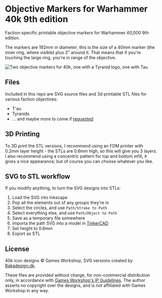 # Objective Markers for Warhammer 40k 9th edition

Faction-specific printable objective markers for Warhammer 40,000 9th edition.

The markers are 192mm in diameter; this is the size of a 40mm marker (the inner ring, where visible) plus 3" around it. That means that if you're touching the large ring, you're in range of the objective.

![Two objective markers for 40k, one with a Tyranid logo, one with Tau](https://i.imgur.com/G7AdIyA.jpg)

## Files

Included in this repo are SVG source files and 3d printable STL files for various faction objectives:

* T'au
* Tyranids
*  ... and maybe more to come if [requested](https://github.com/Floppy/40k-9e-objective-markers/issues/new)

## 3D Printing

To 3D print the STL versions, I recommend using an FDM printer with 0.2mm layer height - the STLs are 0.6mm high, so this will give you 3 layers. I also recommend using a concentric pattern for top and bottom infill, it gives a nice appearance; but of course you can choose whatever you like.

## SVG to STL workflow

If you modify anything, to turn the SVG designs into STLs:

1. Load the SVG into Inkscape
1. Pop all the elements out of any groups they're in
1. Select the circles, and use `Path/Stroke to Path`
1. Select everything else, and use `Path/Object to Path`
1. Save as a temporary file somewhere
1. Importa the path SVG into a model in [TinkerCAD](https://tinkercad.com)
1. Set height to 0.6mm
1. Export as STL

## License

40k icon designs &copy; Games Workshop, SVG versions created by [Bakadesign.dk](https://bakadesign.dk/warhammer-40-000-icons/).

These files are provided without charge, for non-commercial distribution only, in accordance with [Games Workshop's IP Guidelines](https://www.games-workshop.com/en-GB/Intellectual-Property-Guidelines). The author asserts no copyright over the designs, and is not affiliated with Games Workshop in any way.
